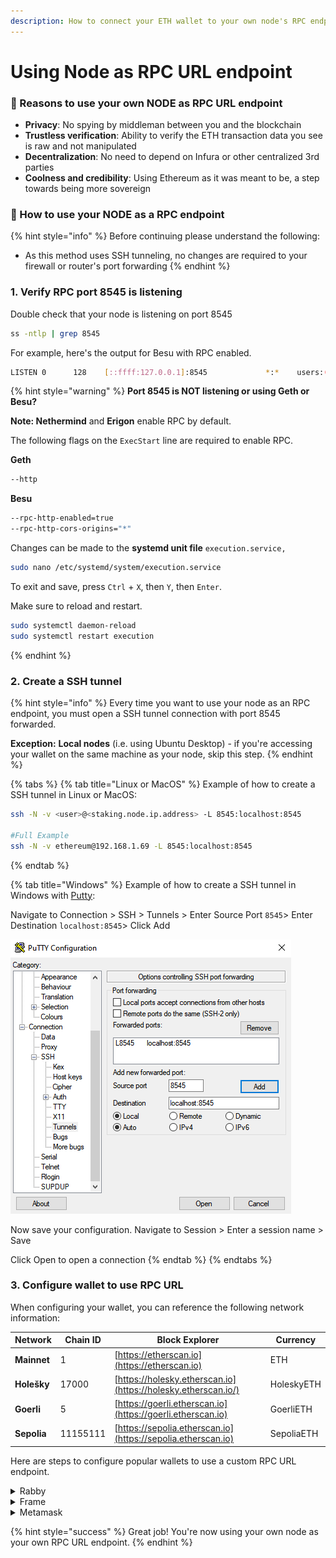 ```yaml
---
description: How to connect your ETH wallet to your own node's RPC endpoint
---
```


# Using Node as RPC URL endpoint

### :tada: Reasons to use your own NODE as RPC URL endpoint

- **Privacy**: No spying by middleman between you and the blockchain
- **Trustless verification**: Ability to verify the ETH transaction data you see is raw and not manipulated
- **Decentralization**: No need to depend on Infura or other centralized 3rd parties
- **Coolness and credibility**: Using Ethereum as it was meant to be, a step towards being more sovereign

### :robot: How to use your NODE as a RPC endpoint

{% hint style="info" %}
Before continuing please understand the following:

- As this method uses SSH tunneling, no changes are required to your firewall or router's port forwarding
  {% endhint %}

### 1. Verify RPC port 8545 is listening

Double check that your node is listening on port 8545

```bash
ss -ntlp | grep 8545
```

For example, here's the output for Besu with RPC enabled.

```bash
LISTEN 0      128    [::ffff:127.0.0.1]:8545             *:*    users:(("java",pid=26453,fd=433))
```

{% hint style="warning" %}
**Port 8545 is NOT listening or using Geth or Besu?**

**Note: Nethermind** and **Erigon** enable RPC by default.

The following flags on the `ExecStart` line are required to enable RPC.

**Geth**

```bash
--http
```

**Besu**

```bash
--rpc-http-enabled=true
--rpc-http-cors-origins="*"
```

Changes can be made to the **systemd unit file** `execution.service,`

```bash
sudo nano /etc/systemd/system/execution.service
```

To exit and save, press `Ctrl` + `X`, then `Y`, then `Enter`.

Make sure to reload and restart.

```bash
sudo systemctl daemon-reload
sudo systemctl restart execution
```

{% endhint %}

### 2. Create a SSH tunnel

{% hint style="info" %}
Every time you want to use your node as an RPC endpoint, you must open a SSH tunnel connection with port 8545 forwarded.

**Exception:** **Local nodes** (i.e. using Ubuntu Desktop) - if you're accessing your wallet on the same machine as your node, skip this step.
{% endhint %}

{% tabs %}
{% tab title="Linux or MacOS" %}
Example of how to create a SSH tunnel in Linux or MacOS:

```bash
ssh -N -v <user>@<staking.node.ip.address> -L 8545:localhost:8545

#Full Example
ssh -N -v ethereum@192.168.1.69 -L 8545:localhost:8545
```

{% endtab %}

{% tab title="Windows" %}
Example of how to create a SSH tunnel in Windows with [Putty](https://putty.org/):

Navigate to Connection > SSH > Tunnels > Enter Source Port `8545`> Enter Destination `localhost:8545`> Click Add

![](./../../.gitbook/assets/8545.png)

Now save your configuration. Navigate to Session > Enter a session name > Save

Click Open to open a connection
{% endtab %}
{% endtabs %}

### 3. Configure wallet to use RPC URL

When configuring your wallet, you can reference the following network information:

| Network     | Chain ID | Block Explorer                                                | Currency   |
| ----------- | -------- | ------------------------------------------------------------- | ---------- |
| **Mainnet** | 1        | [https://etherscan.io](https://etherscan.io)                  | ETH        |
| **Holešky** | 17000    | [https://holesky.etherscan.io](https://holesky.etherscan.io/) | HoleskyETH |
| **Goerli**  | 5        | [https://goerli.etherscan.io](https://goerli.etherscan.io)    | GoerliETH  |
| **Sepolia** | 11155111 | [https://sepolia.etherscan.io](https://sepolia.etherscan.io)  | SepoliaETH |

Here are steps to configure popular wallets to use a custom RPC URL endpoint.

<details>

<summary>Rabby</summary>

Download from [https://rabby.io](https://rabby.io/)

1. Click **More**
2. Click **Custom RPC**
3. Click **Add RPC**
4. Select the network. If testnet, you might need to go back a menu and enable testnets.
5. Fill in the **RPC URL** as **http://127.0.0.1:8545**
6. Rabby will now show your balances with this RPC.

Example of Adding a Network:

<img src="./../../.gitbook/assets/rabby.png" alt="" data-size="original">

</details>

<details>

<summary>Frame</summary>

Download from [https://frame.sh](https://frame.sh/)

1. Open **Chains**
2. Either add to an existing chain (i.e. Mainnet) or Click "**Add New Chain"**
3. Fill in **Primary (if new chain) or Secondary (if existing chain) RPC URL** as **http://localhost:8545**
4. If required, fill in **Chain name**, **Chain ID**, **Native symbol**, **Native Currency Name** and **Block Explorer** with data from above table
5. Click **ADD CHAIN button**
6. Frame will now display your balances with this RPC.

Example of Adding a Network:

<img src="./../../.gitbook/assets/frame.png" alt="" data-size="original">

</details>

<details>

<summary>Metamask</summary>

Download from [https://metamask.io](https://metamask.io/)

1. Open **Settings**
2. Open **Networks**
3. Click "**Add a network**" > **Add a network manually**
4. Fill in **New RPC URL** as **http://localhost:8545**
5. Fill in **Network name**, **Chain ID**, **Currency symbol**, and **Block Explorer** with data from above table
6. Click **Save button**
7. Finally, click the top left button and "**Select a Network**", the network which you just added.

Example of Adding a Network:

<img src="./../../.gitbook/assets/meta.png" alt="" data-size="original">

</details>

{% hint style="success" %}
Great job! You're now using your own node as your own RPC URL endpoint.
{% endhint %}
